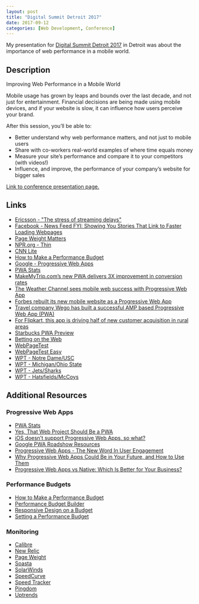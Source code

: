 ```yaml
---
layout: post
title: "Digital Summit Detroit 2017"
date: 2017-09-12
categories: [Web Development, Conference]
---
```

My presentation for [Digital Summit Detroit 2017](https://detroit.digitalsummit.com/) in Detroit was about the importance of web performance in a mobile world.
<!-- more -->

## Description

Improving Web Performance in a Mobile World

Mobile usage has grown by leaps and bounds over the last decade, and not just for entertainment. Financial decisions are being made using mobile devices, and if your website is slow, it can influence how users perceive your brand.

After this session, you’ll be able to:

- Better understand why web performance matters, and not just to mobile users
- Share with co-workers real-world examples of where time equals money
- Measure your site’s performance and compare it to your competitors (with videos!)
- Influence, and improve, the performance of your company’s website for bigger sales

[Link to conference presentation page.](https://detroit.digitalsummit.com/session/improving-web-performance-mobile-world/)

## Links

- [Ericsson - "The stress of streaming delays"](http://www.ericsson.com/res/docs/2016/mobility-report/emr-feb-2016-the-stress-of-steaming-delays.pdf)
- [Facebook - News Feed FYI: Showing You Stories That Link to Faster Loading Webpages](https://newsroom.fb.com/news/2017/08/news-feed-fyi-showing-you-stories-that-link-to-faster-loading-webpages/)
- [Page Weight Matters](http://blog.chriszacharias.com/page-weight-matters)
- [NPR.org - Thin](http://thin.npr.org/)
- [CNN Lite](http://lite.cnn.io/en)
- [How to Make a Performance Budget](http://v3.danielmall.com/articles/how-to-make-a-performance-budget/)
- [Google - Progressive Web Apps](https://developers.google.com/web/progressive-web-apps/)
- [PWA Stats](https://www.pwastats.com/)
- [MakeMyTrip.com’s new PWA delivers 3X improvement in conversion rates](https://developers.google.com/web/showcase/2017/make-my-trip)
- [The Weather Channel sees mobile web success with Progressive Web App](https://developers.google.com/web/showcase/2016/weather-channel)
- [Forbes rebuilt its new mobile website as a Progressive Web App](http://www.niemanlab.org/2017/03/forbes-rebuilt-its-new-mobile-website-as-a-progressive-web-app/)
- [Travel company Wego has built a successful AMP based Progressive Web App (PWA)](https://www.youtube.com/watch?v=_pmjBZi5zY0)
- [For Flipkart, this app is driving half of new customer acquisition in rural areas](http://tech.economictimes.indiatimes.com/news/internet/for-flipkart-this-app-makes-rural-connect/59676200)
- [Starbucks PWA Preview](https://preview.starbucks.com/)
- [Betting on the Web](https://joreteg.com/blog/betting-on-the-web)
- [WebPageTest](https://www.webpagetest.org/)
- [WebPageTest Easy](https://www.webpagetest.org/easy)
- [WPT - Notre Dame/USC](https://www.webpagetest.org/video/compare.php?tests=170908_M1_6ec87cb28bf547650f30c712abd43c59,170908_FY_6a8d7009b323f6125b2a81eb2bfc0c5a)
- [WPT - Michigan/Ohio State](https://www.webpagetest.org/video/compare.php?tests=170906_ZN_13b144141fd9da4cf2f19563c500150b,170906_DK_55c45e56305694e2629bd6cd268b3631)
- [WPT - Jets/Sharks](https://www.webpagetest.org/video/compare.php?tests=170906_CG_bb57a080acdf7c8c602c59a6ce8c383b,170906_ES_930c8b19fc3a912ed11f0e019274b22a)
- [WPT - Hatsfields/McCoys](https://www.webpagetest.org/video/compare.php?tests=170906_MP_87a7b4cca0766377bfa9272efac40584,170906_4Y_8ab98f87bc562205809b3b927ae9ed01)

## Additional Resources

### Progressive Web Apps

- [PWA Stats](https://www.pwastats.com/)
- [Yes, That Web Project Should Be a PWA](https://alistapart.com/article/yes-that-web-project-should-be-a-pwa)
- [iOS doesn’t support Progressive Web Apps, so what?](https://cloudfour.com/thinks/ios-doesnt-support-progressive-web-apps-so-what/)
- [Google PWA Roadshow Resources](https://docs.google.com/document/d/1WO6-FFpfj7yktQcxm1XqpXDrQGQxenpVKkZfWplkHFg/)
- [Progressive Web Apps - The New Word In User Engagement](https://clockwise.software/blog/progressive-web-apps-the-new-word-in-user-engagement/)
- [Why Progressive Web Apps Could Be in Your Future, and How to Use Them](https://dzone.com/articles/why-progressive-web-apps-could-be-in-your-future-a)
- [Progressive Web Apps vs Native: Which Is Better for Your Business?](https://www.technology.org/2017/07/28/progressive-web-apps-vs-native-which-is-better-for-your-business/)

### Performance Budgets

- [How to Make a Performance Budget](http://v3.danielmall.com/articles/how-to-make-a-performance-budget/)
- [Performance Budget Builder](http://bradfrost.com/blog/post/performance-budget-builder/)
- [Responsive Design on a Budget](https://clearleft.com/posts/98)
- [Setting a Performance Budget](https://timkadlec.com/2013/01/setting-a-performance-budget/)

### Monitoring

- [Calibre](https://calibreapp.com/)
- [New Relic](https://newrelic.com/)
- [Page Weight](https://pageweight.imgix.com/)
- [Soasta](https://www.soasta.com/)
- [SolarWinds](http://www.solarwinds.com/web-performance-monitor)
- [SpeedCurve](https://speedcurve.com/)
- [Speed Tracker](https://speedtracker.org/)
- [Pingdom](https://www.pingdom.com/)
- [Uptrends](https://www.uptrends.com/)
